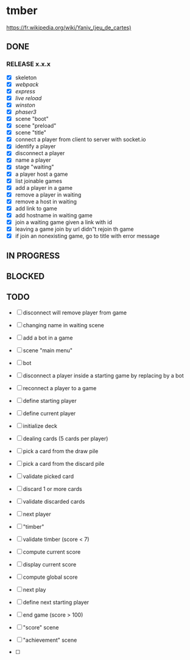# tmber

https://fr.wikipedia.org/wiki/Yaniv_(jeu_de_cartes)

## DONE

### RELEASE x.x.x

- [x] skeleton
- [x] _webpack_
- [x] _express_
- [x] _live reload_
- [x] _winston_
- [x] _phaser3_
- [x] scene "boot"
- [x] scene "preload"
- [x] scene "title"
- [x] connect a player from client to server with socket.io
- [x] identify a player
- [x] disconnect a player
- [x] name a player
- [x] stage "waiting"
- [x] a player host a game
- [x] list joinable games
- [x] add a player in a game
- [x] remove a player in waiting
- [x] remove a host in waiting
- [x] add link to game
- [x] add hostname in waiting game
- [x] join a waiting game given a link with id
- [x] leaving a game join by url didn"t rejoin th game
- [x] if join an nonexisting game, go to title with error message

## IN PROGRESS

## BLOCKED

## TODO

- [ ] disconnect will remove player from game
- [ ] changing name in waiting scene
- [ ] add a bot in a game
- [ ] scene "main menu"
- [ ] bot
- [ ] disconnect a player inside a starting game by replacing by a bot
- [ ] reconnect a player to a game

- [ ] define starting player
- [ ] define current player
- [ ] initialize deck
- [ ] dealing cards (5 cards per player)
- [ ] pick a card from the draw pile
- [ ] pick a card from the discard pile
- [ ] validate picked card
- [ ] discard 1 or more cards
- [ ] validate discarded cards
- [ ] next player
- [ ] "timber"
- [ ] validate timber (score < 7)
- [ ] compute current score
- [ ] display current score
- [ ] compute global score
- [ ] next play
- [ ] define next starting player
- [ ] end game (score > 100)
- [ ] "score" scene
- [ ] "achievement" scene
- [ ] 

